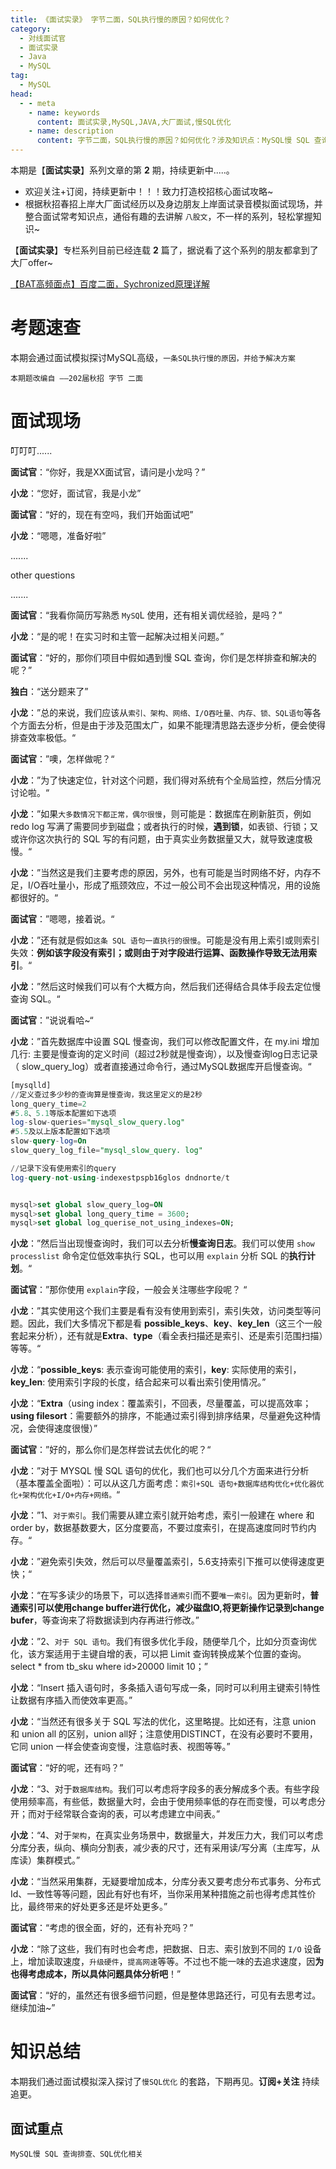 ```yaml
---
title: 《面试实录》 字节二面，SQL执行慢的原因？如何优化？
category: 
  - 对线面试官
  - 面试实录
  - Java
  - MySQL
tag:
  - MySQL
head:
  - - meta
    - name: keywords
      content: 面试实录,MySQL,JAVA,大厂面试,慢SQL优化
    - name: description
      content: 字节二面，SQL执行慢的原因？如何优化？涉及知识点：MySQL慢 SQL 查询排查、SQL优化相关
---
```


本期是【**面试实录**】系列文章的第 **2** 期，持续更新中.....。

- 欢迎关注+订阅，持续更新中！！！致力打造校招核心面试攻略~
- 根据秋招春招上岸大厂面试经历以及身边朋友上岸面试录音模拟面试现场，并整合面试常考知识点，通俗有趣的去讲解 `八股文`，不一样的系列，轻松掌握知识~

【**面试实录**】专栏系列目前已经连载 **2** 篇了，据说看了这个系列的朋友都拿到了大厂offer~

[【BAT高频面点】百度二面，Sychronized原理详解](./1)

# 考题速查

本期会通过面试模拟探讨MySQL高级，`一条SQL执行慢的原因，并给予解决方案`

`本期题改编自 ——202届秋招 字节 二面`

# 面试现场

叮叮叮......

**面试官**：“你好，我是XX面试官，请问是小龙吗？”

**小龙**：“您好，面试官，我是小龙”

**面试官**：“好的，现在有空吗，我们开始面试吧”

**小龙**：“嗯嗯，准备好啦”

.......

other questions

.......

**面试官**：“我看你简历写熟悉 `MySQ`L 使用，还有相关调优经验，是吗？”

**小龙**：“是的呢！在实习时和主管一起解决过相关问题。”

**面试官**：“好的，那你们项目中假如遇到慢 SQL 查询，你们是怎样排查和解决的呢？”

**独白**：“送分题来了”

**小龙**：”总的来说，我们应该从`索引、架构、网络、I/O吞吐量、内存、锁、SQL语句`等各个方面去分析，但是由于涉及范围太广，如果不能理清思路去逐步分析，便会使得排查效率极低。“

**面试官**：”噢，怎样做呢？“

**小龙**：”为了快速定位，针对这个问题，我们得对系统有个全局监控，然后分情况讨论啦。“

**小龙**：”如果`大多数情况下都正常，偶尔很慢`，则可能是：数据库在刷新脏页，例如 redo log 写满了需要同步到磁盘；或者执行的时候，**遇到锁**，如表锁、行锁；又或许你这次执行的 SQL 写的有问题，由于真实业务数据量又大，就导致速度极慢。“

**小龙**：”当然这是我们主要考虑的原因，另外，也有可能是当时网络不好，内存不足，I/O吞吐量小，形成了瓶颈效应，不过一般公司不会出现这种情况，用的设施都很好的。“

**面试官**：”嗯嗯，接着说。“

**小龙**：”还有就是假如`这条 SQL 语句一直执行的很慢`。可能是没有用上索引或则索引失效：**例如该字段没有索引；或则由于对字段进行运算、函数操作导致无法用索引**。“

**小龙**：”然后这时候我们可以有个大概方向，然后我们还得结合具体手段去定位慢查询 SQL。“

**面试官**：”说说看哈~“

**小龙**：”首先数据库中设置 SQL 慢查询，我们可以修改配置文件，在 my.ini 增加几行: 主要是慢查询的定义时间（超过2秒就是慢查询），以及慢查询log日志记录（ slow_query_log）或者直接通过命令行，通过MySQL数据库开启慢查询。“

```sql
[mysqlld]
//定义查过多少秒的查询算是慢查询，我这里定义的是2秒
long_query_time=2
#5.8、5.1等版本配置如下选项
log-slow-queries="mysql_slow_query.log"
#5.5及以上版本配置如下选项
slow-query-log=On
slow_query_log_file="mysql_slow_query. log"

//记录下没有使用索引的query
log-query-not-using-indexestpspb16glos dndnorte/t


mysql>set global slow_query_log=ON
mysql>set global long_query_time = 3600;
mysql>set global log_querise_not_using_indexes=ON;
```

**小龙**：”然后当出现慢查询时，我们可以去分析**慢查询日志**。我们可以使用 `show processlist` 命令定位低效率执行 SQL，也可以用 `explain` 分析 SQL 的**执行计划**。“

**面试官**：”那你使用 `explain`字段，一般会关注哪些字段呢？ “

**小龙**：”其实使用这个我们主要是看有没有使用到索引，索引失效，访问类型等问题。因此，我们大多情况下都是看 **possible_keys**、**key**、**key_len**（这三个一般套起来分析），还有就是**Extra**、**type**（看全表扫描还是索引、还是索引范围扫描）等等。“

**小龙**：“**possible_keys**: 表示查询可能使用的索引，**key**: 实际使用的索引，**key_len**: 使用索引字段的长度，结合起来可以看出索引使用情况。”

**小龙**：“**Extra**（using index：覆盖索引，不回表，尽量覆盖，可以提高效率；**using filesort**：需要额外的排序，不能通过索引得到排序结果，尽量避免这种情况，会使得速度很慢）”

**面试官**：”好的，那么你们是怎样尝试去优化的呢？“

**小龙**：”对于 MYSQL 慢 SQL 语句的优化，我们也可以分几个方面来进行分析（基本覆盖全面啦）：可以从这几方面考虑：`索引+SQL 语句+数据库结构优化+优化器优化+架构优化+I/O+内存+网络。`“

**小龙**：”1、`对于索引`。我们需要从建立索引就开始考虑，索引一般建在 where 和 order by，数据基数要大，区分度要高，不要过度索引，在提高速度同时节约内存。“

**小龙**：”避免索引失效，然后可以尽量覆盖索引，5.6支持索引下推可以使得速度更快；“

**小龙**：“在写多读少的场景下，可以选择`普通索引`而不要`唯一索引`。因为更新时，**普通索引可以使用change buffer进行优化，减少磁盘IO,将更新操作记录到change bufer**，等查询来了将数据读到内存再进行修改。”

**小龙**：”2、`对于 SQL 语句`。我们有很多优化手段，随便举几个，比如分页查询优化，该方案适用于主键自增的表，可以把 Limit 查询转换成某个位置的查询。select * from tb_sku where id>20000 limit 10；”

**小龙**：“Insert 插入语句时，多条插入语句写成一条，同时可以利用主键索引特性让数据有序插入而使效率更高。”

**小龙**：“当然还有很多关于 SQL 写法的优化，这里略提。比如还有，注意 union 和 union all 的区别，union all好；注意使用DISTINCT，在没有必要时不要用，它同 union 一样会使查询变慢，注意临时表、视图等等。”

**面试官**：“好的呢，还有吗？”

**小龙**：“3、对于`数据库结构`。我们可以考虑将字段多的表分解成多个表。有些字段使用频率高，有些低，数据量大时，会由于使用频率低的存在而变慢，可以考虑分开；而对于经常联合查询的表，可以考虑建立中间表。”

**小龙**：“4、对于`架构`，在真实业务场景中，数据量大，并发压力大，我们可以考虑分库分表，纵向、横向分割表，减少表的尺寸，还有采用读/写分离（主库写，从库读）集群模式。”

**小龙**：“当然采用集群，无疑要增加成本，分库分表又要考虑分布式事务、分布式Id、一致性等等问题，因此有好也有坏，当你采用某种措施之前也得考虑其性价比，最终带来的好处更多还是坏处更多。”

**面试官**：“考虑的很全面，好的，还有补充吗？”

**小龙**：“除了这些，我们有时也会考虑，把数据、日志、索引放到不同的 `I/O` 设备上，增加读取速度，`升级硬件`，`提高网速`等等。不过也不能一味的去追求速度，因**为也得考虑成本，所以具体问题具体分析吧**！”

**面试官**：“好的，虽然还有很多细节问题，但是整体思路还行，可见有去思考过。继续加油~”

# 知识总结

本期我们通过面试模拟深入探讨了`慢SQL优化` 的套路，下期再见。**订阅+关注** 持续追更。

## **面试重点**

`MySQL慢 SQL 查询排查、SQL优化相关`